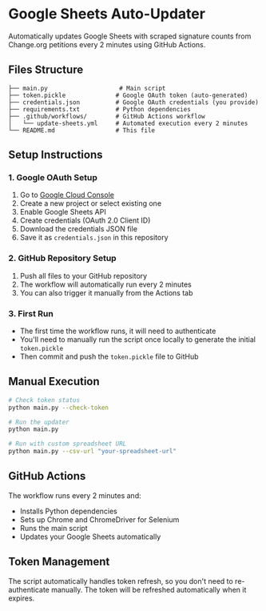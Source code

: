 # Google Sheets Auto-Updater

Automatically updates Google Sheets with scraped signature counts from Change.org petitions every 2 minutes using GitHub Actions.

## Files Structure

```
├── main.py                    # Main script
├── token.pickle              # Google OAuth token (auto-generated)
├── credentials.json          # Google OAuth credentials (you provide)
├── requirements.txt          # Python dependencies
├── .github/workflows/        # GitHub Actions workflow
│   └── update-sheets.yml     # Automated execution every 2 minutes
└── README.md                 # This file
```

## Setup Instructions

### 1. Google OAuth Setup
1. Go to [Google Cloud Console](https://console.cloud.google.com/)
2. Create a new project or select existing one
3. Enable Google Sheets API
4. Create credentials (OAuth 2.0 Client ID)
5. Download the credentials JSON file
6. Save it as `credentials.json` in this repository

### 2. GitHub Repository Setup
1. Push all files to your GitHub repository
2. The workflow will automatically run every 2 minutes
3. You can also trigger it manually from the Actions tab

### 3. First Run
- The first time the workflow runs, it will need to authenticate
- You'll need to manually run the script once locally to generate the initial `token.pickle`
- Then commit and push the `token.pickle` file to GitHub

## Manual Execution

```bash
# Check token status
python main.py --check-token

# Run the updater
python main.py

# Run with custom spreadsheet URL
python main.py --csv-url "your-spreadsheet-url"
```

## GitHub Actions

The workflow runs every 2 minutes and:
- Installs Python dependencies
- Sets up Chrome and ChromeDriver for Selenium
- Runs the main script
- Updates your Google Sheets automatically

## Token Management

The script automatically handles token refresh, so you don't need to re-authenticate manually. The token will be refreshed automatically when it expires.
